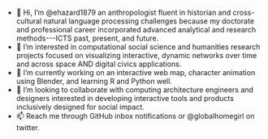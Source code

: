 - 👋 Hi, I’m @ehazard1879 an anthropologist fluent in historian and cross-cultural natural language processing challenges because my doctorate and professional career incorporated advanced analytical and research methods---ICTS past, present, and future.
- 👀 I’m interested in computational social science and humanities research projects focused on visualizing interactive, dynamic networks over time and across space AND digital civics applications.
- 🌱 I’m currently working on an interactive web map, character animation using Blender, and learning R and Python well.
- 💞️ I’m looking to collaborate with computing architecture engineers and designers interested in developing interactive tools and products inclusively designed for social impact.
- 📫 Reach me through GitHub inbox notifications or @globalhomegirl on twitter.
<!---
ehazard1879/ehazard1879 is a ✨ special ✨ repository because its `README.md` (this file) appears on your GitHub profile.
You can click the Preview link to take a look at your changes.
--->
